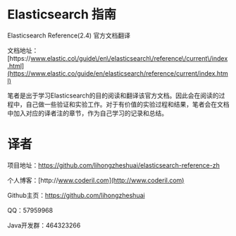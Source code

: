 # Elasticsearch 指南

Elasticsearch Reference\(2.4\) 官方文档翻译

文档地址：[https:\/\/www.elastic.co\/guide\/en\/elasticsearch\/reference\/current\/index.html](https://www.elastic.co/guide/en/elasticsearch/reference/current/index.html)

笔者是出于学习Elasticsearch的目的阅读和翻译该官方文档。因此会在阅读的过程中，自己做一些验证和实验工作。对于有价值的实验过程和结果，笔者会在文档中加入对应的译者注的章节，作为自己学习的记录和总结。

# 译者

项目地址：[https:\/\/github.com\/lihongzheshuai\/elasticsearch-reference-zh](https://github.com/lihongzheshuai/elasticsearch-reference-zh)

个人博客：[http:\/\/www.coderil.com](http://www.coderil.com)

Github主页：[https:\/\/github.com\/lihongzheshuai](https://github.com/lihongzheshuai)

QQ：57959968

Java开发群：464323266

